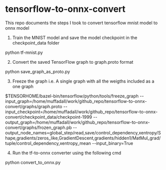 # tensorflow-to-onnx-convert

This repo documents the steps I took to convert tensorflow mnist model to onnx model

1. Train the MNIST model and save the model checkpoint in the checkpoint_data folder 

python tf-mnist.py

2. Convert the saved TensorFlow graph to graph.proto format 

python save_graph_as_proto.py

3. Freeze the graph i.e. A single graph with all the weigths included as a one graph 

$TENSORHOME/bazel-bin/tensorflow/python/tools/freeze_graph  --input_graph=/home/muffadall/work/github_repo/tensorflow-to-onnx-convert/graphs/graph.proto --input_checkpoint=/home/muffadall/work/github_repo/tensorflow-to-onnx-convert/checkpoint_data/checkpoint-1999 --output_graph=/home/muffadall/work/github_repo/tensorflow-to-onnx-convert/graphs/frozen_graph.pb --output_node_names=global_step/read,save/control_dependency,xentropy/Shape,gradients/zeros_like,GradientDescent,gradients/hidden1/MatMul_grad/tuple/control_dependency,xentropy_mean --input_binary=True

4. Run the tf-to-onnx converter using the following cmd

python convert_to_onnx.py
